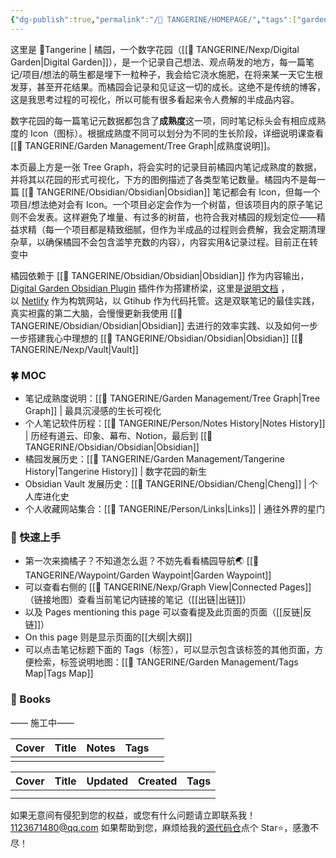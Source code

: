 ```yaml
---
{"dg-publish":true,"permalink":"/🍊 TANGERINE/HOMEPAGE/","tags":["gardenEntry"],"noteIcon":"signpost","created":"2024-12-10T20:59:03.915+08:00","updated":"2024-12-10T21:08:37.992+08:00"}
---
```


这里是 🍊Tangerine | 橘园，一个数字花园（[[🍊 TANGERINE/Nexp/Digital Garden\|Digital Garden]]），是一个记录自己想法、观点萌发的地方，每一篇笔记/项目/想法的萌生都是埋下一粒种子，我会给它浇水施肥，在将来某一天它生根发芽，甚至开花结果。而橘园会记录和见证这一切的成长。这绝不是传统的博客，这是我思考过程的可视化，所以可能有很多看起来令人费解的半成品内容。

数字花园的每一篇笔记元数据都包含了**成熟度**这一项，同时笔记标头会有相应成熟度的 Icon（图标）。根据成熟度不同可以划分为不同的生长阶段，详细说明课查看[[🍊 TANGERINE/Garden Management/Tree Graph\|成熟度说明]]。

本页最上方是一张 Tree Graph，将会实时的记录目前橘园内笔记成熟度的数据，并将其以花园的形式可视化，下方的图例描述了各类型笔记数量。橘园内不是每一篇 [[🍊 TANGERINE/Obsidian/Obsidian\|Obsidian]] 笔记都会有 Icon，但每一个项目/想法绝对会有 Icon。一个项目必定会作为一个树苗，但该项目内的原子笔记则不会发表。这样避免了堆量、有过多的树苗，也符合我对橘园的规划定位——精益求精（每一个项目都是精致细腻，但作为半成品的过程则会费解，我会定期清理杂草，以确保橘园不会包含滥竽充数的内容），内容实用&记录过程。目前正在转变中

橘园依赖于 [[🍊 TANGERINE/Obsidian/Obsidian\|Obsidian]] 作为内容输出，[Digital Garden Obsidian Plugin](https://github.com/oleeskild/Obsidian-Digital-Garden) 插件作为搭建桥梁，这里是[说明文档](https://dg-docs.ole.dev/) ，以 [Netlify](https://app.netlify.com/) 作为构筑网站，以 Gtihub 作为代码托管。这是双联笔记的最佳实践，真实袒露的第二大脑，会慢慢更新我使用 [[🍊 TANGERINE/Obsidian/Obsidian\|Obsidian]] 去进行的效率实践、以及如何一步一步搭建我心中理想的 [[🍊 TANGERINE/Obsidian/Obsidian\|Obsidian]] [[🍊 TANGERINE/Nexp/Vault\|Vault]]

### 🍀 MOC
- 笔记成熟度说明：[[🍊 TANGERINE/Garden Management/Tree Graph\|Tree Graph]] | 最具沉浸感的生长可视化
- 个人笔记软件历程：[[🍊 TANGERINE/Person/Notes  History\|Notes  History]] | 历经有道云、印象、幕布、Notion，最后到 [[🍊 TANGERINE/Obsidian/Obsidian\|Obsidian]]
- 橘园发展历史：[[🍊 TANGERINE/Garden Management/Tangerine History\|Tangerine History]] | 数字花园的新生
- Obsidian Vault 发展历史：[[🍊 TANGERINE/Obsidian/Cheng\|Cheng]] | 个人库进化史
- 个人收藏网站集合：[[🍊 TANGERINE/Person/Links\|Links]] | 通往外界的星门

### 🌱 快速上手
- 第一次来摘橘子？不知道怎么逛？不妨先看看橘园导航🌏 [[🍊 TANGERINE/Waypoint/Garden Waypoint\|Garden Waypoint]]
- 可以查看右侧的 [[🍊 TANGERINE/Nexp/Graph View\|Connected Pages]] （链接地图）查看当前笔记内链接的笔记（[[出链\|出链]]）
- 以及 Pages mentioning this page 可以查看提及此页面的页面（[[反链\|反链]]）
- On this page 则是显示页面的[[大纲\|大纲]]
- 可以点击笔记标题下面的 Tags（标签），可以显示包含该标签的其他页面，方便检索，标签说明地图：[[🍊 TANGERINE/Garden Management/Tags Map\|Tags Map]] 

### 📖 Books
—— 施工中——

| Cover                                                        | Title                                   | Notes                                                                | Tags                                                                |      |
| ------------------------------------------------------------ | --------------------------------------- | -------------------------------------------------------------------- | ------------------------------------------------------------------- | ---- |
|                                                              |                                         |                                                                      |                                                                     |      |

| Cover | Title | Updated | Created | Tags |
| ----- | ----- | ------- | ------- | ---- |
|       |       |         |         |      |
|       |       |         |         |      |

如果无意间有侵犯到您的权益，或您有什么问题请立即联系我！ 1123671480@qq.com
如果帮助到您，麻烦给我的[源代码仓](https://github.com/1123671480/Cheng-s-DigitalGarden)点个 Star⭐，感激不尽！
